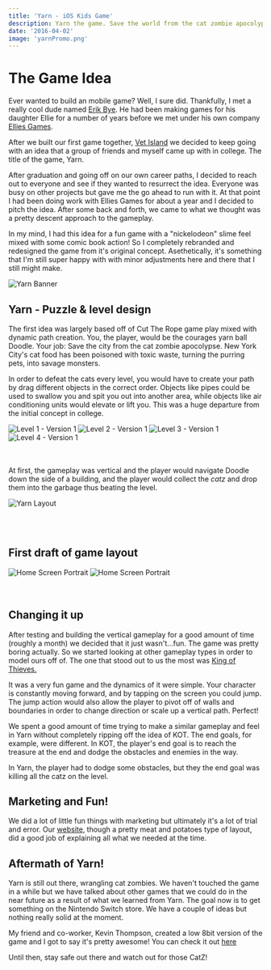 ```yaml
---
title: 'Yarn - iOS Kids Game'
description: Yarn the game. Save the world from the cat zombie apocolypse.
date: '2016-04-02'
image: 'yarnPromo.png'
---
```


# The Game Idea

Ever wanted to build an mobile game? Well, I sure did. Thankfully, I met a really cool dude named [Erik Bye](https://twitter.com/madclouds?lang=en). He had been making games for his daughter Ellie for a number of years before we met under his own company [Ellies Games](http://elliesgames.com/).

After we built our first game together, [Vet Island](http://www.vetisland.com) we decided to keep going with an idea that a group of friends and myself came up with in college. The title of the game, Yarn.

After graduation and going off on our own career paths, I decided to reach out to everyone and see if they wanted to resurrect the idea. Everyone was busy on other projects but gave me the go ahead to run with it. At that point I had been doing work with Ellies Games for about a year and I decided to pitch the idea. After some back and forth, we came to what we thought was a pretty descent approach to the gameplay.

In my mind, I had this idea for a fun game with a "nickelodeon" slime feel mixed with some comic book action! So I completely rebranded and redesigned the game from it's original concept. Asethetically, it's something that I'm still super happy with with minor adjustments here and there that I still might make.

![Yarn Banner](yarnBanner.png)

## Yarn - Puzzle & level design

The first idea was largely based off of Cut The Rope game play mixed with dynamic path creation. You, the player, would be the courages yarn ball Doodle. Your job: Save the city from the cat zombie apocolypse. New York City's cat food has been poisoned with toxic waste, turning the purring pets, into savage monsters.

In order to defeat the cats every level, you would have to create your path by drag different objects in the correct order. Objects like pipes could be used to swallow you and spit you out into another area, while objects like air conditioning units would elevate or lift you. This was a huge departure from the initial concept in college.

<div class="blog-image--grid">
<img src="level-1.png" alt="Level 1 - Version 1"/>
<img src="level-2.png" alt="Level 2 - Version 1"/>
<img src="level-3.png" alt="Level 3 - Version 1"/>
<img src="level-4.png" alt="Level 4 - Version 1"/>
</div>
<br/>
<br/>

At first, the gameplay was vertical and the player would navigate Doodle down the side of a building, and the player would collect the _catz_ and drop them into the garbage thus beating the level.

![Yarn Layout](layout.jpg)

<br/>
<br/>

## First draft of game layout

<div class="blog-image--grid">
<img src="home-screen-portrait.png" alt="Home Screen Portrait"/>
<img src="demo.gif" alt="Home Screen Portrait"/>
</div>

<br/>
<br/>

## Changing it up

After testing and building the vertical gameplay for a good amount of time (roughly a month) we decided that it just wasn't...fun. The game was pretty boring actually. So we started looking at other gameplay types in order to model ours off of. The one that stood out to us the most was [King of Thieves.](https://www.zeptolab.com/games/king_of_thieves)

It was a very fun game and the dynamics of it were simple. Your character is constantly moving forward, and by tapping on the screen you could jump. The jump action would also allow the player to pivot off of walls and boundaries in order to change direction or scale up a vertical path. Perfect!

We spent a good amount of time trying to make a similar gameplay and feel in Yarn without completely ripping off the idea of KOT. The end goals, for example, were different. In KOT, the player's end goal is to reach the treasure at the end and dodge the obstacles and enemies in the way.

In Yarn, the player had to dodge some obstacles, but they the end goal was killing all the catz on the level.

## Marketing and Fun!

We did a lot of little fun things with marketing but ultimately it's a lot of trial and error. Our [website](http://ewgames.us/yarn/), though a pretty meat and potatoes type of layout, did a good job of explaining all what we needed at the time.

## Aftermath of Yarn!

Yarn is still out there, wrangling cat zombies. We haven't touched the game in a while but we have talked about other games that we could do in the near future as a result of what we learned from Yarn. The goal now is to get something on the Nintendo Switch store. We have a couple of ideas but nothing really solid at the moment.

My friend and co-worker, Kevin Thompson, created a low 8bit version of the game and I got to say it's pretty awesome! You can check it out [here](https://www.lexaloffle.com/bbs/?tid=40951)

Until then, stay safe out there and watch out for those CatZ!

